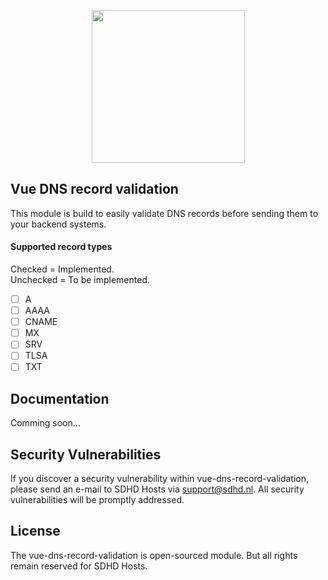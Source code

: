 <p align="center"><a href="https://www.sdhd.nl/" alt="Secure & Reliable Hosting"><img src="https://www.sdhd.nl/assets/img/logo.png" width="245px;"></a></p>

## Vue DNS record validation
This module is build to easily validate DNS records before sending them to your backend systems.

#### Supported record types
Checked = Implemented.<br>
Unchecked = To be implemented.

- [ ] A
- [ ] AAAA
- [ ] CNAME
- [ ] MX
- [ ] SRV
- [ ] TLSA
- [ ] TXT

## Documentation
Comming soon...

## Security Vulnerabilities
If you discover a security vulnerability within vue-dns-record-validation, please send an e-mail to SDHD Hosts via [support@sdhd.nl](mailto:support@sdhd.nl). All security vulnerabilities will be promptly addressed.

## License
The vue-dns-record-validation is open-sourced module. But all rights remain reserved for SDHD Hosts.
